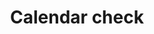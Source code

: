 ---
title: Calendar check
tags: ["calendar", "check", "event", "schedule", "appointment", "completed"]
icon: calendar-check
svg: '<svg xmlns="http://www.w3.org/2000/svg" width="24" height="24" fill="none" viewBox="0 0 24 24" stroke-width="1.5" stroke-linecap="round" stroke-linejoin="round" stroke="currentColor"><path d="M3 12c0-4.243 0-5.364 1.318-6.682C5.636 4 7.758 4 12 4c4.243 0 6.364 0 7.682 1.318C21 6.636 21 7.758 21 12c0 4.243 0 6.364-1.318 7.682C18.364 21 16.242 21 12 21c-4.243 0-6.364 0-7.682-1.318C3 18.364 3 16.242 3 12Zm13.5-7V3m-9 2V3M3.25 8h17.5"/><path d="m10.258 14.242 1.034 1.181c.095.109.266.1.35-.016l2.1-2.907"/></svg>'
---